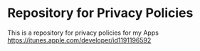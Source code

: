 # Repository for Privacy Policies

This is a repository for privacy policies for my Apps
https://itunes.apple.com/developer/id1191196592
